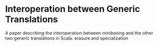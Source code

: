 # Interoperation between Generic Translations
A paper describing the interoperation between miniboxing and the other two generic translations in Scala: erasure and specialization
